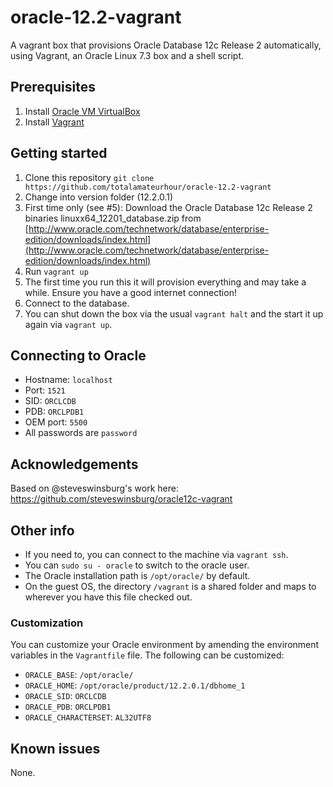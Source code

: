 # oracle-12.2-vagrant
A vagrant box that provisions Oracle Database 12c Release 2 automatically, using Vagrant, an Oracle Linux 7.3 box and a shell script.

## Prerequisites
1. Install [Oracle VM VirtualBox](https://www.virtualbox.org/wiki/Downloads)
2. Install [Vagrant](https://vagrantup.com/)

## Getting started
1. Clone this repository `git clone https://github.com/totalamateurhour/oracle-12.2-vagrant`
2. Change into version folder (12.2.0.1)
3. First time only (see #5): Download the Oracle Database 12c Release 2 binaries linuxx64_12201_database.zip
from [http://www.oracle.com/technetwork/database/enterprise-edition/downloads/index.html](http://www.oracle.com/technetwork/database/enterprise-edition/downloads/index.html)
4. Run `vagrant up`
5. The first time you run this it will provision everything and may take a while. Ensure you have a good internet connection!
6. Connect to the database.
7. You can shut down the box via the usual `vagrant halt` and the start it up again via `vagrant up`.

## Connecting to Oracle
* Hostname: `localhost`
* Port: `1521`
* SID: `ORCLCDB`
* PDB: `ORCLPDB1`
* OEM port: `5500`
* All passwords are `password`

## Acknowledgements
Based on @steveswinsburg's work here: https://github.com/steveswinsburg/oracle12c-vagrant

## Other info

* If you need to, you can connect to the machine via `vagrant ssh`.
* You can `sudo su - oracle` to switch to the oracle user.
* The Oracle installation path is `/opt/oracle/` by default.
* On the guest OS, the directory `/vagrant` is a shared folder and maps to wherever you have this file checked out.

### Customization
You can customize your Oracle environment by amending the environment variables in the `Vagrantfile` file.
The following can be customized:
* `ORACLE_BASE`: `/opt/oracle/`
* `ORACLE_HOME`: `/opt/oracle/product/12.2.0.1/dbhome_1`
* `ORACLE_SID`: `ORCLCDB`
* `ORACLE_PDB`: `ORCLPDB1`
* `ORACLE_CHARACTERSET`: `AL32UTF8`

## Known issues
None.
